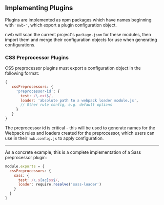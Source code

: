 ## Implementing Plugins

Plugins are implemented as npm packages which have names beginning with `'nwb-'`, which export a plugin configuration object.

nwb will scan the current project's `package.json` for these modules, then import them and merge their configuration objects for use when generating configurations.

### CSS Preprocessor Plugins

CSS preprocessor plugins must export a configuration object in the following format:

 ```js
 {
    cssPreprocessors: {
      'preprocessor-id': {
        test: /\.ext$/,
        loader: 'absolute path to a webpack loader module.js',
        // Other rule config, e.g. default options
      }
    }
 }
   ```

The preprocessor id is critical - this will be used to generate names for the Webpack rules and loaders created for the preprocessor, which users can use in their `nwb.config.js` to apply configuration.

----

As a concrete example, this is a complete implementation of a Sass preprocessor plugin:

```js
module.exports = {
  cssPreprocessors: {
    sass: {
      test: /\.s[ac]ss$/,
      loader: require.resolve('sass-loader')
    }
  }
}
```
